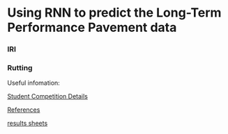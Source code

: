 # Using RNN to predict the Long-Term Performance Pavement data



### IRI 



### Rutting





Useful infomation:

[Student Competition Details](https://infopave.fhwa.dot.gov/Reports/LtppDataContest)

[References](https://drive.google.com/drive/folders/1Kw7P4B-bj5MVt_pr8AEQhUe3BINDGKOC)

[results sheets](https://docs.google.com/spreadsheets/d/1pi2ytwYl5SFYpXrMrc1nt_kCFT6fHNUTdzSjcNvStEA/edit?usp=sharing)


